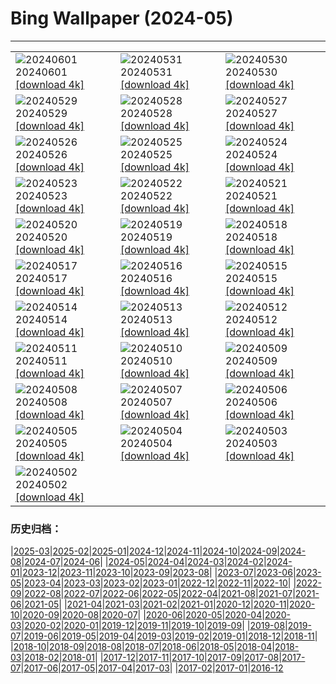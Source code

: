 # Bing Wallpaper (2024-05)
**************

<table><tr><td><img src="https://www.bing.com/th?id=OHR.YorkshireDalesNP_EN-CA8134519875_1920x1080.jpg" alt="20240601"> 20240601 <a href="https://www.bing.com/th?id=OHR.YorkshireDalesNP_EN-CA8134519875_UHD.jpg">[download 4k]</a></td><td><img src="https://www.bing.com/th?id=OHR.Everglades90th_EN-CA7240904105_1920x1080.jpg" alt="20240531"> 20240531 <a href="https://www.bing.com/th?id=OHR.Everglades90th_EN-CA7240904105_UHD.jpg">[download 4k]</a></td><td><img src="https://www.bing.com/th?id=OHR.MullOtter_EN-CA6618769900_1920x1080.jpg" alt="20240530"> 20240530 <a href="https://www.bing.com/th?id=OHR.MullOtter_EN-CA6618769900_UHD.jpg">[download 4k]</a></td></tr><tr><td><img src="https://www.bing.com/th?id=OHR.MeteoraMonastery_EN-CA9255017946_1920x1080.jpg" alt="20240529"> 20240529 <a href="https://www.bing.com/th?id=OHR.MeteoraMonastery_EN-CA9255017946_UHD.jpg">[download 4k]</a></td><td><img src="https://www.bing.com/th?id=OHR.MinganArchipelago_EN-CA5872186861_1920x1080.jpg" alt="20240528"> 20240528 <a href="https://www.bing.com/th?id=OHR.MinganArchipelago_EN-CA5872186861_UHD.jpg">[download 4k]</a></td><td><img src="https://www.bing.com/th?id=OHR.MethowWildflowers_EN-CA5562185332_1920x1080.jpg" alt="20240527"> 20240527 <a href="https://www.bing.com/th?id=OHR.MethowWildflowers_EN-CA5562185332_UHD.jpg">[download 4k]</a></td></tr><tr><td><img src="https://www.bing.com/th?id=OHR.MoroccoBenhaddou_EN-CA5085608684_1920x1080.jpg" alt="20240526"> 20240526 <a href="https://www.bing.com/th?id=OHR.MoroccoBenhaddou_EN-CA5085608684_UHD.jpg">[download 4k]</a></td><td><img src="https://www.bing.com/th?id=OHR.OrdesaNationalPark_EN-CA4762724069_1920x1080.jpg" alt="20240525"> 20240525 <a href="https://www.bing.com/th?id=OHR.OrdesaNationalPark_EN-CA4762724069_UHD.jpg">[download 4k]</a></td><td><img src="https://www.bing.com/th?id=OHR.IndianStarTortoise_EN-CA4291882907_1920x1080.jpg" alt="20240524"> 20240524 <a href="https://www.bing.com/th?id=OHR.IndianStarTortoise_EN-CA4291882907_UHD.jpg">[download 4k]</a></td></tr><tr><td><img src="https://www.bing.com/th?id=OHR.SnowGumTasmania_EN-CA3820234055_1920x1080.jpg" alt="20240523"> 20240523 <a href="https://www.bing.com/th?id=OHR.SnowGumTasmania_EN-CA3820234055_UHD.jpg">[download 4k]</a></td><td><img src="https://www.bing.com/th?id=OHR.MalaysiaTea_EN-CA2918348578_1920x1080.jpg" alt="20240522"> 20240522 <a href="https://www.bing.com/th?id=OHR.MalaysiaTea_EN-CA2918348578_UHD.jpg">[download 4k]</a></td><td><img src="https://www.bing.com/th?id=OHR.OttawaParliamentHill_EN-CA0974893499_1920x1080.jpg" alt="20240521"> 20240521 <a href="https://www.bing.com/th?id=OHR.OttawaParliamentHill_EN-CA0974893499_UHD.jpg">[download 4k]</a></td></tr><tr><td><img src="https://www.bing.com/th?id=OHR.VernazzaItaly_EN-CA4571085041_1920x1080.jpg" alt="20240520"> 20240520 <a href="https://www.bing.com/th?id=OHR.VernazzaItaly_EN-CA4571085041_UHD.jpg">[download 4k]</a></td><td><img src="https://www.bing.com/th?id=OHR.MuseumWhale_EN-CA4260843358_1920x1080.jpg" alt="20240519"> 20240519 <a href="https://www.bing.com/th?id=OHR.MuseumWhale_EN-CA4260843358_UHD.jpg">[download 4k]</a></td><td><img src="https://www.bing.com/th?id=OHR.TarangireElephants_EN-CA3710985340_1920x1080.jpg" alt="20240518"> 20240518 <a href="https://www.bing.com/th?id=OHR.TarangireElephants_EN-CA3710985340_UHD.jpg">[download 4k]</a></td></tr><tr><td><img src="https://www.bing.com/th?id=OHR.DayOfLight_EN-CA8566531785_1920x1080.jpg" alt="20240517"> 20240517 <a href="https://www.bing.com/th?id=OHR.DayOfLight_EN-CA8566531785_UHD.jpg">[download 4k]</a></td><td><img src="https://www.bing.com/th?id=OHR.BlueCityIndia_EN-CA8486097428_1920x1080.jpg" alt="20240516"> 20240516 <a href="https://www.bing.com/th?id=OHR.BlueCityIndia_EN-CA8486097428_UHD.jpg">[download 4k]</a></td><td><img src="https://www.bing.com/th?id=OHR.CarlsbadNP_EN-CA8275462629_1920x1080.jpg" alt="20240515"> 20240515 <a href="https://www.bing.com/th?id=OHR.CarlsbadNP_EN-CA8275462629_UHD.jpg">[download 4k]</a></td></tr><tr><td><img src="https://www.bing.com/th?id=OHR.NamibiaCanyon_EN-CA8189857469_1920x1080.jpg" alt="20240514"> 20240514 <a href="https://www.bing.com/th?id=OHR.NamibiaCanyon_EN-CA8189857469_UHD.jpg">[download 4k]</a></td><td><img src="https://www.bing.com/th?id=OHR.GuanacoMother_EN-CA8019143520_1920x1080.jpg" alt="20240513"> 20240513 <a href="https://www.bing.com/th?id=OHR.GuanacoMother_EN-CA8019143520_UHD.jpg">[download 4k]</a></td><td><img src="https://www.bing.com/th?id=OHR.TexasIndigoBunting_EN-CA7787624714_1920x1080.jpg" alt="20240512"> 20240512 <a href="https://www.bing.com/th?id=OHR.TexasIndigoBunting_EN-CA7787624714_UHD.jpg">[download 4k]</a></td></tr><tr><td><img src="https://www.bing.com/th?id=OHR.OttawaTulipFest_EN-CA7422962019_1920x1080.jpg" alt="20240511"> 20240511 <a href="https://www.bing.com/th?id=OHR.OttawaTulipFest_EN-CA7422962019_UHD.jpg">[download 4k]</a></td><td><img src="https://www.bing.com/th?id=OHR.MisoolRajaAmpat_EN-CA9137654877_1920x1080.jpg" alt="20240510"> 20240510 <a href="https://www.bing.com/th?id=OHR.MisoolRajaAmpat_EN-CA9137654877_UHD.jpg">[download 4k]</a></td><td><img src="https://www.bing.com/th?id=OHR.PortMarseille_EN-CA7163664407_1920x1080.jpg" alt="20240509"> 20240509 <a href="https://www.bing.com/th?id=OHR.PortMarseille_EN-CA7163664407_UHD.jpg">[download 4k]</a></td></tr><tr><td><img src="https://www.bing.com/th?id=OHR.LittleDuckling_EN-CA7068019573_1920x1080.jpg" alt="20240508"> 20240508 <a href="https://www.bing.com/th?id=OHR.LittleDuckling_EN-CA7068019573_UHD.jpg">[download 4k]</a></td><td><img src="https://www.bing.com/th?id=OHR.TheRoachesPeakDistrict_EN-CA6826651517_1920x1080.jpg" alt="20240507"> 20240507 <a href="https://www.bing.com/th?id=OHR.TheRoachesPeakDistrict_EN-CA6826651517_UHD.jpg">[download 4k]</a></td><td><img src="https://www.bing.com/th?id=OHR.KalalochTree_EN-CA6384901158_1920x1080.jpg" alt="20240506"> 20240506 <a href="https://www.bing.com/th?id=OHR.KalalochTree_EN-CA6384901158_UHD.jpg">[download 4k]</a></td></tr><tr><td><img src="https://www.bing.com/th?id=OHR.JediMonastery_EN-CA6236895858_1920x1080.jpg" alt="20240505"> 20240505 <a href="https://www.bing.com/th?id=OHR.JediMonastery_EN-CA6236895858_UHD.jpg">[download 4k]</a></td><td><img src="https://www.bing.com/th?id=OHR.SonoranSpring_EN-CA6106582512_1920x1080.jpg" alt="20240504"> 20240504 <a href="https://www.bing.com/th?id=OHR.SonoranSpring_EN-CA6106582512_UHD.jpg">[download 4k]</a></td><td><img src="https://www.bing.com/th?id=OHR.CratersOfTheMoon_EN-CA2219988525_1920x1080.jpg" alt="20240503"> 20240503 <a href="https://www.bing.com/th?id=OHR.CratersOfTheMoon_EN-CA2219988525_UHD.jpg">[download 4k]</a></td></tr><tr><td><img src="https://www.bing.com/th?id=OHR.HawaiianLei_EN-CA1761631119_1920x1080.jpg" alt="20240502"> 20240502 <a href="https://www.bing.com/th?id=OHR.HawaiianLei_EN-CA1761631119_UHD.jpg">[download 4k]</a></td><td></td><td></td></tr></table>

### 历史归档：

|[2025-03](/../2025-03/2025-03.md)|[2025-02](/../2025-02/2025-02.md)|[2025-01](/../2025-01/2025-01.md)|[2024-12](/../2024-12/2024-12.md)|[2024-11](/../2024-11/2024-11.md)|[2024-10](/../2024-10/2024-10.md)|[2024-09](/../2024-09/2024-09.md)|[2024-08](/../2024-08/2024-08.md)|[2024-07](/../2024-07/2024-07.md)|[2024-06](/../2024-06/2024-06.md)|
|[2024-05](/2024-05.md)|[2024-04](/../2024-04/2024-04.md)|[2024-03](/../2024-03/2024-03.md)|[2024-02](/../2024-02/2024-02.md)|[2024-01](/../2024-01/2024-01.md)|[2023-12](/../2023-12/2023-12.md)|[2023-11](/../2023-11/2023-11.md)|[2023-10](/../2023-10/2023-10.md)|[2023-09](/../2023-09/2023-09.md)|[2023-08](/../2023-08/2023-08.md)|
|[2023-07](/../2023-07/2023-07.md)|[2023-06](/../2023-06/2023-06.md)|[2023-05](/../2023-05/2023-05.md)|[2023-04](/../2023-04/2023-04.md)|[2023-03](/../2023-03/2023-03.md)|[2023-02](/../2023-02/2023-02.md)|[2023-01](/../2023-01/2023-01.md)|[2022-12](/../2022-12/2022-12.md)|[2022-11](/../2022-11/2022-11.md)|[2022-10](/../2022-10/2022-10.md)|
|[2022-09](/../2022-09/2022-09.md)|[2022-08](/../2022-08/2022-08.md)|[2022-07](/../2022-07/2022-07.md)|[2022-06](/../2022-06/2022-06.md)|[2022-05](/../2022-05/2022-05.md)|[2022-04](/../2022-04/2022-04.md)|[2021-08](/../2021-08/2021-08.md)|[2021-07](/../2021-07/2021-07.md)|[2021-06](/../2021-06/2021-06.md)|[2021-05](/../2021-05/2021-05.md)|
|[2021-04](/../2021-04/2021-04.md)|[2021-03](/../2021-03/2021-03.md)|[2021-02](/../2021-02/2021-02.md)|[2021-01](/../2021-01/2021-01.md)|[2020-12](/../2020-12/2020-12.md)|[2020-11](/../2020-11/2020-11.md)|[2020-10](/../2020-10/2020-10.md)|[2020-09](/../2020-09/2020-09.md)|[2020-08](/../2020-08/2020-08.md)|[2020-07](/../2020-07/2020-07.md)|
|[2020-06](/../2020-06/2020-06.md)|[2020-05](/../2020-05/2020-05.md)|[2020-04](/../2020-04/2020-04.md)|[2020-03](/../2020-03/2020-03.md)|[2020-02](/../2020-02/2020-02.md)|[2020-01](/../2020-01/2020-01.md)|[2019-12](/../2019-12/2019-12.md)|[2019-11](/../2019-11/2019-11.md)|[2019-10](/../2019-10/2019-10.md)|[2019-09](/../2019-09/2019-09.md)|
|[2019-08](/../2019-08/2019-08.md)|[2019-07](/../2019-07/2019-07.md)|[2019-06](/../2019-06/2019-06.md)|[2019-05](/../2019-05/2019-05.md)|[2019-04](/../2019-04/2019-04.md)|[2019-03](/../2019-03/2019-03.md)|[2019-02](/../2019-02/2019-02.md)|[2019-01](/../2019-01/2019-01.md)|[2018-12](/../2018-12/2018-12.md)|[2018-11](/../2018-11/2018-11.md)|
|[2018-10](/../2018-10/2018-10.md)|[2018-09](/../2018-09/2018-09.md)|[2018-08](/../2018-08/2018-08.md)|[2018-07](/../2018-07/2018-07.md)|[2018-06](/../2018-06/2018-06.md)|[2018-05](/../2018-05/2018-05.md)|[2018-04](/../2018-04/2018-04.md)|[2018-03](/../2018-03/2018-03.md)|[2018-02](/../2018-02/2018-02.md)|[2018-01](/../2018-01/2018-01.md)|
|[2017-12](/../2017-12/2017-12.md)|[2017-11](/../2017-11/2017-11.md)|[2017-10](/../2017-10/2017-10.md)|[2017-09](/../2017-09/2017-09.md)|[2017-08](/../2017-08/2017-08.md)|[2017-07](/../2017-07/2017-07.md)|[2017-06](/../2017-06/2017-06.md)|[2017-05](/../2017-05/2017-05.md)|[2017-04](/../2017-04/2017-04.md)|[2017-03](/../2017-03/2017-03.md)|
|[2017-02](/../2017-02/2017-02.md)|[2017-01](/../2017-01/2017-01.md)|[2016-12](/../2016-12/2016-12.md)